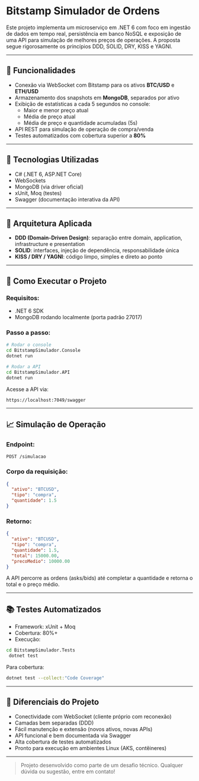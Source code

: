 # Bitstamp Simulador de Ordens

Este projeto implementa um microserviço em .NET 6 com foco em ingestão de dados em tempo real, persistência em banco NoSQL e exposição de uma API para simulação de melhores preços de operações. A proposta segue rigorosamente os princípios DDD, SOLID, DRY, KISS e YAGNI.

---

## 🚀 Funcionalidades

- Conexão via WebSocket com Bitstamp para os ativos **BTC/USD** e **ETH/USD**
- Armazenamento dos snapshots em **MongoDB**, separados por ativo
- Exibição de estatísticas a cada 5 segundos no console:
  - Maior e menor preço atual
  - Média de preço atual
  - Média de preço e quantidade acumuladas (5s)
- API REST para simulação de operação de compra/venda
- Testes automatizados com cobertura superior a **80%**

---

## 🧰 Tecnologias Utilizadas

- C# (.NET 6, ASP.NET Core)
- WebSockets
- MongoDB (via driver oficial)
- xUnit, Moq (testes)
- Swagger (documentação interativa da API)

---

## 📆 Arquitetura Aplicada

- **DDD (Domain-Driven Design)**: separação entre domain, application, infrastructure e presentation
- **SOLID**: interfaces, injeção de dependência, responsabilidade única
- **KISS / DRY / YAGNI**: código limpo, simples e direto ao ponto

---

## 💼 Como Executar o Projeto

### Requisitos:
- .NET 6 SDK
- MongoDB rodando localmente (porta padrão 27017)

### Passo a passo:

```bash
# Rodar o console
cd BitstampSimulador.Console
dotnet run

# Rodar a API
cd BitstampSimulador.API
dotnet run
```

Acesse a API via:
```
https://localhost:7049/swagger
```

---

## 📈 Simulação de Operação

### Endpoint:
```http
POST /simulacao
```

### Corpo da requisição:
```json
{
  "ativo": "BTCUSD",
  "tipo": "compra",
  "quantidade": 1.5
}
```

### Retorno:
```json
{
  "ativo": "BTCUSD",
  "tipo": "compra",
  "quantidade": 1.5,
  "total": 15000.00,
  "precoMedio": 10000.00
}
```

A API percorre as ordens (asks/bids) até completar a quantidade e retorna o total e o preço médio.

---

## 📚 Testes Automatizados

- Framework: xUnit + Moq
- Cobertura: 80%+
- Execução:

```bash
cd BitstampSimulador.Tests
 dotnet test
```

Para cobertura:
```bash
dotnet test --collect:"Code Coverage"
```

---

## 📄 Diferenciais do Projeto

- Conectividade com WebSocket (cliente próprio com reconexão)
- Camadas bem separadas (DDD)
- Fácil manutenção e extensão (novos ativos, novas APIs)
- API funcional e bem documentada via Swagger
- Alta cobertura de testes automatizados
- Pronto para execução em ambientes Linux (AKS, contêineres)

---

> Projeto desenvolvido como parte de um desafio técnico. Qualquer dúvida ou sugestão, entre em contato!

